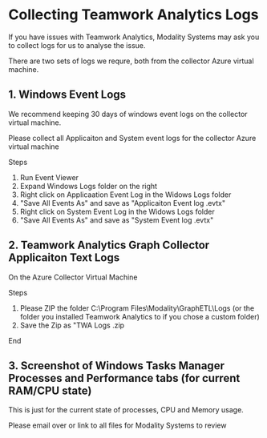 
# Collecting Teamwork Analytics Logs

If you have issues with Teamwork Analytics, Modality Systems may ask you to collect logs for us to analyse the issue.

There are two sets of logs we requre, both from the collector Azure virtual machine.

## 1. Windows Event Logs

We recommend keeping 30 days of windows event logs on the collector virtual machine.

Please collect all Applicaiton and System event logs for the collector Azure virtual machine

Steps
  1. Run Event Viewer
  2. Expand Windows Logs folder on the right
  3. Right click on Applicaation Event Log in the Widows Logs folder
  4. "Save All Events As" and save as "Applicaiton Event log <CustomerName> <date>.evtx"
  6. Right click on System Event Log in the Widows Logs folder
  7. "Save All Events As" and save as "System Event log <CustomerName> <date>.evtx"
  
 ## 2. Teamwork Analytics Graph Collector Applicaiton Text Logs

On the Azure Collector Virtual Machine

Steps
  1. Please ZIP the folder C:\Program Files\Modality\GraphETL\Logs (or the folder you installed Teamwork Analytics to if you chose a custom folder)
  2. Save the Zip as "TWA Logs <CustomerName> <Date>.zip
  
  End
  
  ## 3. Screenshot of Windows Tasks Manager Processes and Performance tabs (for current RAM/CPU state)
  
 This is just for the current state of processes, CPU and Memory usage.
  
 Please email over or link to all files for Modality Systems to review
